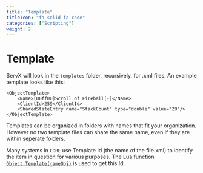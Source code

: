 ```yaml
---
title: "Template"
titleIcon: "fa-solid fa-code"
categories: ["Scripting"]
weight: 2
---
```


# Template

ServX will look in the `templates` folder, recursively, for .xml files. An example template looks like this:

    <ObjectTemplate>
        <Name>[00ff00]Scroll of Fireball[-]</Name>
        <ClientId>259</ClientId>
        <SharedStateEntry name="StackCount" type="double" value="20"/>
    </ObjectTemplate>

Templates can be organized in folders with names that fit your organization. However no two template files can share the same name, even if they are within seperate folders.

Many systems in `CORE` use Template Id (the name of the file.xml) to identify the item in question for various purposes. The Lua function [`Object.Template(gameObj)`](https://github.com/corp-por/core/blob/main/scripts/globals/lib/object.lua#L35) is used to get this Id.